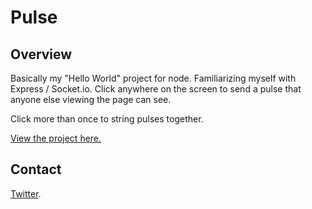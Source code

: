 # Pulse

## Overview
Basically my "Hello World" project for node. Familiarizing myself with Express / Socket.io. Click anywhere on the screen to send a pulse that anyone else viewing the page can see.

Click more than once to string pulses together.

[View the project here.](http://globalpulse.herokuapp.com "View the project here.")

## Contact
[Twitter](http://twitter.com/aaronykng "Twitter").
